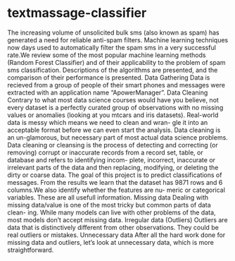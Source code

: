 # textmassage-classifier
The increasing volume of unsolicited bulk sms (also known as spam) has generated a need
for reliable anti-spam filters. Machine learning techniques now days used to automatically
filter the spam sms in a very successful rate.We review some of the most popular machine
learning methods (Random Forest Classifier) and of their applicability to the problem of
spam sms classification. Descriptions of the algorithms are presented, and the comparison
of their performance is presented.
Data Gathering
Data is recieved from a group of people of their smart phones and messages were extracted
with an application name “ApowerManager”.
Data Cleaning
Contrary to what most data science courses would have you believe, not every dataset is a
perfectly curated group of observations with no missing values or anomalies (looking at you
mtcars and iris datasets). Real-world data is messy which means we need to clean and wran-
gle it into an acceptable format before we can even start the analysis. Data cleaning is an
un-glamorous, but necessary part of most actual data science problems.
Data cleaning or cleansing is the process of detecting and correcting (or removing) corrupt
or inaccurate records from a record set, table, or database and refers to identifying incom-
plete, incorrect, inaccurate or irrelevant parts of the data and then replacing, modifying, or
deleting the dirty or coarse data.
The goal of this project is to predict classifications of messages. From the results we learn
that the dataset has 9871 rows and 6 columns.We also identify whether the features are nu-
meric or categorical variables. These are all usefull information.
Missing data
Dealing with missing data/value is one of the most tricky but common parts of data clean-
ing. While many models can live with other problems of the data, most models don’t accept
missing data.
Irregular data (Outliers)
Outliers are data that is distinctively different from other observations. They could be real
outliers or mistakes.
Unnecessary data
After all the hard work done for missing data and outliers, let’s look at unnecessary data,
which is more straightforward.

